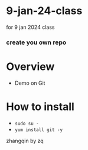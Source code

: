 # 9-jan-24-class
for 9 jan 2024 class

### create you own repo

# Overview
- Demo on Git
# How to install
- ``` sudo su - ```
- ``` yum install git -y ```

zhangqin by zq
